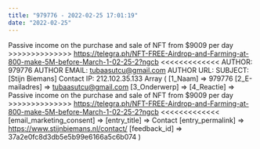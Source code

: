 ```yaml
---
title: "979776 - 2022-02-25 17:01:19"
date: "2022-02-25"
---
```


Passive income on the purchase and sale of NFT from $9009 per day >>>>>>>>>>>>>> https://telegra.ph/NFT-FREE-Airdrop-and-Farming-at-800-make-5M-before-March-1-02-25-2?ngcb <<<<<<<<<<<<< AUTHOR: 979776 AUTHOR EMAIL: tubaasutcu@gmail.com AUTHOR URL: SUBJECT: \[Stijn Biemans\] Contact IP: 212.102.35.133 Array ( \[1\_Naam\] => 979776 \[2\_E-mailadres\] => tubaasutcu@gmail.com \[3\_Onderwerp\] => \[4\_Reactie\] => Passive income on the purchase and sale of NFT from $9009 per day >>>>>>>>>>>>>> https://telegra.ph/NFT-FREE-Airdrop-and-Farming-at-800-make-5M-before-March-1-02-25-2?ngcb <<<<<<<<<<<<< \[email\_marketing\_consent\] => \[entry\_title\] => Contact \[entry\_permalink\] => https://www.stijnbiemans.nl/contact/ \[feedback\_id\] => 37a2e0fc8d3db5e5b99e6166a5c6b074 )
